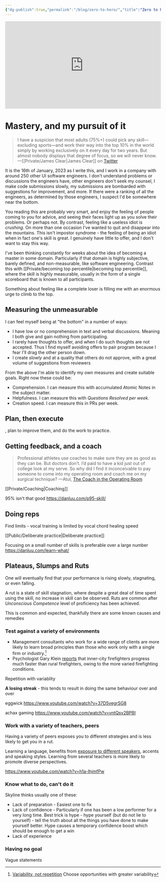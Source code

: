 ```yaml
---
{"dg-publish":true,"permalink":"/blog/zero-to-hero/","title":"Zero to hero: Part 1"}
---
```



<div style="width:100%;height:0;padding-bottom:56%;position:relative;"><iframe src="https://giphy.com/embed/ful6IbWkBsVhe" width="100%" height="100%" style="position:absolute" frameBorder="0" class="giphy-embed" allowFullScreen></iframe></div>



# Mastery, and my pursuit of it


> I have a suspicion that most adults (75%+) could pick any skill—excluding sports—and work their way into the top 10% in the world simply by working exclusively on it every day for two years. But almost nobody displays that degree of focus, so we will never know.
> —[[Private/James Clear\|James Clear]] on [Twitter](https://twitter.com/JamesClear/status/1292574538912456707)

It is the 16th of January, 2023 as I write this, and I work in a company with around 250 other UI software engineers. I don't understand problems or discussions the engineers have, other engineers don't seek my counsel, I make code submissions slowly, my submissions are bombarded with suggestions for improvement, and more. If there were a ranking of all the engineers, as determined by those engineers, I suspect I'd be somewhere near the bottom.

You reading this are probably very smart, and enjoy the feeling of people coming to you for advice, and seeing their faces light up as you solve their problems. Or perhaps not. By contrast, feeling like a useless idiot is *crushing*. On more than one occasion I've wanted to quit and disappear into the mountains. This isn't impostor syndrome - the feeling of being an idiot when in fact one's skill is great. I genuinely have little to offer, and I don't want to stay this way.

I've been thinking constantly for weeks about the idea of becoming a master in some domain. Particularly if that domain is highly subjective, barely defined, and non-measurable, like software engineering. Contrast this with [[Private/becoming top percentile\|becoming top percentile]], where the skill is highly measurable, usually in the form of a single scoreboard that is known to all participants.

Something about feeling like a complete loser is filling me with an enormous urge to climb to the top.

## Measuring the unmeasurable


I can feel myself being at "the bottom" in a number of ways:

- I have low or no comprehension in text and verbal discussions. Meaning I both give and gain nothing from participating.
- I rarely have thoughts to offer, and when I do such thoughts are not accepted. Thus I find myself avoiding offers to pair program because I fear I'll drag the other person down. 
- I create *slowly* and at a quality that others do not approve, with a great volume of suggestions from reviewers

From the above I'm able to identify my own measures and create suitable goals. Right now these could be:

- Comprehension. I can measure this with accumulated Atomic Notes in the subject matter.
- Helpfulness. I can measure this with *Questions Resolved per week*. 
- Creation speed. I can measure this in PRs per week.

## Plan, then execute

, plan to improve them, and do the work to practice.

## Getting feedback, and a coach

> Professional athletes use coaches to make sure they are as good as they can be. But doctors don’t. I’d paid to have a kid just out of college look at my serve. So why did I find it inconceivable to pay someone to come into my operating room and coach me on my surgical technique?
> —Atul, [The Coach in the Operating Room](https://www.newyorker.com/magazine/2011/10/03/personal-best)

[[Private/Coaching\|Coaching]]



95% isn't that good
https://danluu.com/p95-skill/

## Doing reps

Find limits - vocal training is limited by vocal chord healing speed

[[Public/Deliberate practice\|Deliberate practice]]

Focusing on a small number of skills is preferable over a large number
https://danluu.com/learn-what/

## Plateaus, Slumps and Ruts

One will eventually find that your performance is rising slowly, stagnating, or even falling. 

A rut is a state of skill stagnation, where despite a great deal of time spent using the skill, no increase in skill can be observed. Ruts are common after *Unconscious Competence* level of proficiency has been achieved. 

This is common and expected, thankfully there are some known causes and remedies

### Test against a variety of environments

- Management consultants who work for a wide range of clients are more likely to learn broad principles than those who work only with a single firm or industry.[^1]
- Psychologist Gary Klein [reports](https://www.amazon.com/gp/product/0262532816/ref=ox_sc_saved_title_9?smid=A3DWYIK6Y9EEQB&psc=1) that inner-city firefighters progress much faster than rural firefighters, owing to the more varied firefighting conditions.

Repetition with variablity 

**A losing streak** - this tends to result in doing the same behaviour over and over

eggwick https://www.youtube.com/watch?v=37D5vegrSG8

achax gaming https://www.youtube.com/watch?v=vntQsv2BPBI

### Work with a variety of teachers, peers

Having a variety of peers exposes you to different strategies and is less likely to get you in a rut.

Learning a language, benefits from [exposure to different speakers](https://psycnet.apa.org/record/2013-18820-001), accents and speaking styles. Learning from several teachers is more likely to promote diverse perspectives. 


https://www.youtube.com/watch?v=h1a-lhjmfPw


### Know what to do, can't do it

Skyline thinks usually one of these:

- Lack of preparation - Easiest one to fix
- Lack of confidence - Particularly if one has been a low performer for a very long time. Best trick is hype - hype yourself (but do not lie to yourself) - tell the truth about all the things you have done to make yourself better. Hype causes a temporary confidence boost which should be enough to get a win
- Lack of experience

### Having no goal

Vague statements



[^1]: [Variability, not repetition](https://www.scotthyoung.com/blog/2022/10/26/variable-mastery/) Choose opportunities with greater variability